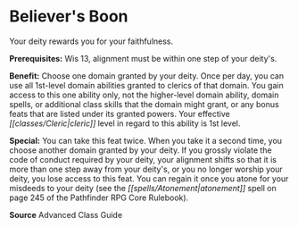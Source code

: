 ﻿---
cssclass: [feats]

---
# Believer's Boon

Your deity rewards you for your faithfulness.

**Prerequisites:** Wis 13, alignment must be within one step of your deity's.

**Benefit:** Choose one domain granted by your deity. Once per day, you can use all 1st-level domain abilities granted to clerics of that domain. You gain access to this one ability only, not the higher-level domain ability, domain spells, or additional class skills that the domain might grant, or any bonus feats that are listed under its granted powers. Your effective _[[classes/Cleric|cleric]]_ level in regard to this ability is 1st level.

**Special:** You can take this feat twice. When you take it a second time, you choose another domain granted by your deity. If you grossly violate the code of conduct required by your deity, your alignment shifts so that it is more than one step away from your deity's, or you no longer worship your deity, you lose access to this feat. You can regain it once you atone for your misdeeds to your deity (see the _[[spells/Atonement|atonement]]_ spell on page 245 of the Pathfinder RPG Core Rulebook).

**Source** Advanced Class Guide